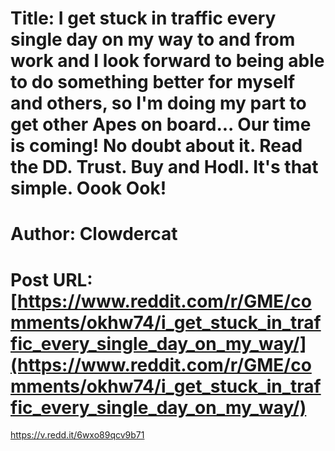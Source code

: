 # Title: I get stuck in traffic every single day on my way to and from work and I look forward to being able to do something better for myself and others, so I'm doing my part to get other Apes on board... Our time is coming! No doubt about it. Read the DD. Trust. Buy and Hodl. It's that simple. Oook Ook!
# Author: Clowdercat
# Post URL: [https://www.reddit.com/r/GME/comments/okhw74/i_get_stuck_in_traffic_every_single_day_on_my_way/](https://www.reddit.com/r/GME/comments/okhw74/i_get_stuck_in_traffic_every_single_day_on_my_way/)


https://v.redd.it/6wxo89qcv9b71